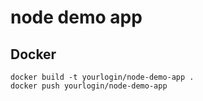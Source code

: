 # node demo app

## Docker
```
docker build -t yourlogin/node-demo-app .
docker push yourlogin/node-demo-app
```
